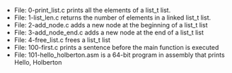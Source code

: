 * File: 0-print_list.c prints all the elements of a list_t list.
* File: 1-list_len.c returns the number of elements in a linked list_t list.
* File: 2-add_node.c adds a new node at the beginning of a list_t list
* File: 3-add_node_end.c adds a new node at the end of a list_t list
* File: 4-free_list.c frees a list_t list
* File: 100-first.c prints a sentence before the main function is executed
* File: 101-hello_holberton.asm is  a 64-bit program in assembly that prints Hello, Holberton
